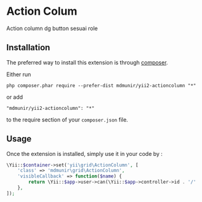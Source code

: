 Action Colum
============
Action column dg button sesuai role

Installation
------------

The preferred way to install this extension is through [composer](http://getcomposer.org/download/).

Either run

```
php composer.phar require --prefer-dist mdmunir/yii2-actioncolumn "*"
```

or add

```
"mdmunir/yii2-actioncolumn": "*"
```

to the require section of your `composer.json` file.


Usage
-----

Once the extension is installed, simply use it in your code by  :

```php
\Yii::$container->set('yii\grid\ActionColumn', [
    'class' => 'mdmunir\grid\ActionColumn',
    'visibleCallback' => function($name) {
        return \Yii::$app->user->can(\Yii::$app->controller->id . '/' . $name);
    },
]);
```